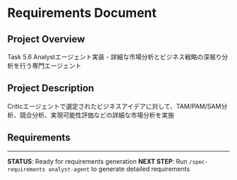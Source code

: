 # Requirements Document

## Project Overview
Task 5.6 Analystエージェント実装 - 詳細な市場分析とビジネス戦略の深堀り分析を行う専門エージェント

## Project Description
Criticエージェントで選定されたビジネスアイデアに対して、TAM/PAM/SAM分析、競合分析、実現可能性評価などの詳細な市場分析を実施

## Requirements
<!-- Detailed user stories will be generated in /spec-requirements phase -->

---
**STATUS**: Ready for requirements generation
**NEXT STEP**: Run `/spec-requirements analyst-agent` to generate detailed requirements